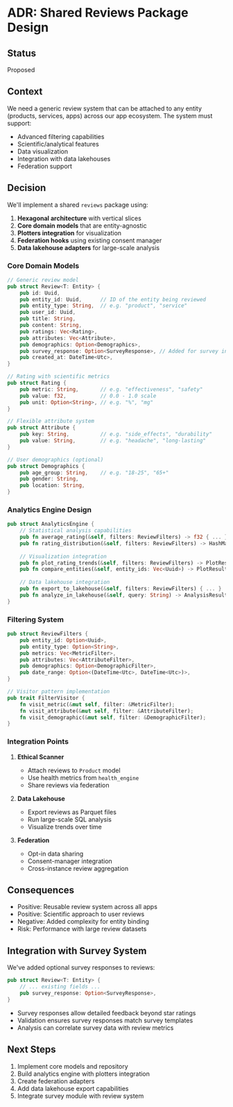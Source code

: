 # ADR: Shared Reviews Package Design

## Status
Proposed

## Context
We need a generic review system that can be attached to any entity (products, services, apps) across our app ecosystem. The system must support:
- Advanced filtering capabilities
- Scientific/analytical features
- Data visualization
- Integration with data lakehouses
- Federation support

## Decision
We'll implement a shared `reviews` package using:
1. **Hexagonal architecture** with vertical slices
2. **Core domain models** that are entity-agnostic
3. **Plotters integration** for visualization
4. **Federation hooks** using existing consent manager
5. **Data lakehouse adapters** for large-scale analysis

### Core Domain Models
```rust
// Generic review model
pub struct Review<T: Entity> {
    pub id: Uuid,
    pub entity_id: Uuid,      // ID of the entity being reviewed
    pub entity_type: String,  // e.g. "product", "service"
    pub user_id: Uuid,
    pub title: String,
    pub content: String,
    pub ratings: Vec<Rating>,
    pub attributes: Vec<Attribute>,
    pub demographics: Option<Demographics>,
    pub survey_response: Option<SurveyResponse>, // Added for survey integration
    pub created_at: DateTime<Utc>,
}

// Rating with scientific metrics
pub struct Rating {
    pub metric: String,       // e.g. "effectiveness", "safety"
    pub value: f32,           // 0.0 - 1.0 scale
    pub unit: Option<String>, // e.g. "%", "mg"
}

// Flexible attribute system
pub struct Attribute {
    pub key: String,          // e.g. "side_effects", "durability"
    pub value: String,        // e.g. "headache", "long-lasting"
}

// User demographics (optional)
pub struct Demographics {
    pub age_group: String,    // e.g. "18-25", "65+"
    pub gender: String,
    pub location: String,
}
```

### Analytics Engine Design
```rust
pub struct AnalyticsEngine {
    // Statistical analysis capabilities
    pub fn average_rating(&self, filters: ReviewFilters) -> f32 { ... }
    pub fn rating_distribution(&self, filters: ReviewFilters) -> HashMap<f32, u32> { ... }
    
    // Visualization integration
    pub fn plot_rating_trends(&self, filters: ReviewFilters) -> PlotResult { ... }
    pub fn compare_entities(&self, entity_ids: Vec<Uuid>) -> PlotResult { ... }
    
    // Data lakehouse integration
    pub fn export_to_lakehouse(&self, filters: ReviewFilters) { ... }
    pub fn analyze_in_lakehouse(&self, query: String) -> AnalysisResult { ... }
}
```

### Filtering System
```rust
pub struct ReviewFilters {
    pub entity_id: Option<Uuid>,
    pub entity_type: Option<String>,
    pub metrics: Vec<MetricFilter>,
    pub attributes: Vec<AttributeFilter>,
    pub demographics: Option<DemographicFilter>,
    pub date_range: Option<(DateTime<Utc>, DateTime<Utc>)>,
}

// Visitor pattern implementation
pub trait FilterVisitor {
    fn visit_metric(&mut self, filter: &MetricFilter);
    fn visit_attribute(&mut self, filter: &AttributeFilter);
    fn visit_demographic(&mut self, filter: &DemographicFilter);
}
```

### Integration Points
1. **Ethical Scanner**
   - Attach reviews to `Product` model
   - Use health metrics from `health_engine`
   - Share reviews via federation

2. **Data Lakehouse**
   - Export reviews as Parquet files
   - Run large-scale SQL analysis
   - Visualize trends over time

3. **Federation**
   - Opt-in data sharing
   - Consent-manager integration
   - Cross-instance review aggregation

## Consequences
- Positive: Reusable review system across all apps
- Positive: Scientific approach to user reviews
- Negative: Added complexity for entity binding
- Risk: Performance with large review datasets

## Integration with Survey System
We've added optional survey responses to reviews:
```rust
pub struct Review<T: Entity> {
    // ... existing fields ...
    pub survey_response: Option<SurveyResponse>,
}
```
- Survey responses allow detailed feedback beyond star ratings
- Validation ensures survey responses match survey templates
- Analysis can correlate survey data with review metrics

## Next Steps
1. Implement core models and repository
2. Build analytics engine with plotters integration
3. Create federation adapters
4. Add data lakehouse export capabilities
5. Integrate survey module with review system